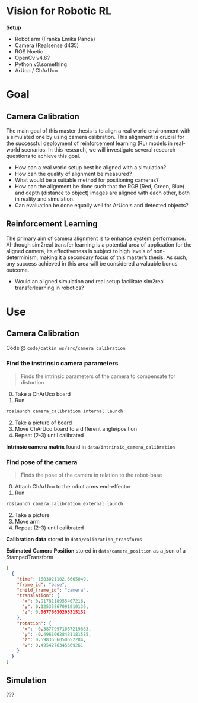 # Vision for Robotic RL

**Setup**
- Robot arm (Franka Emika Panda)
- Camera (Realsense d435)
- ROS Noetic
- OpenCv v4.6?
- Python v3.something
- ArUco / ChArUco

# Goal
## Camera Calibration
The main goal of this master thesis is to align a real world environment with a simulated one by using camera calibration. This alignment is crucial for the successful deployment of reinforcement learning (RL) models in real-world scenarios. In this research, we will investigate several research questions to achieve this goal.

- How can a real world setup best be aligned with a simulation?
- How can the quality of alignment be measured?
- What would be a suitable method for positioning cameras?
- How can the alignment be done such that the RGB (Red, Green, Blue) and depth (distance to object) images are aligned with each other, both in reality and simulation.
- Can evaluation be done equally well for ArUco:s and detected objects?

## Reinforcement Learning
The primary aim of camera alignment is to enhance system performance. Al-though sim2real transfer learning is a potential area of application for the aligned camera, its effectiveness is subject to high levels of non-determinism, making it a secondary focus of this master’s thesis. As such, any success achieved in this area will be considered a valuable bonus outcome.

- Would an aligned simulation and real setup facilitate sim2real transferlearning in robotics?


# Use

## Camera Calibration
Code @ `code/catkin_ws/src/camera_calibration`



### Find the instrinsic camera parameters

> Finds the intrinsic parameters of the camera to compensate for distortion

0. Take a ChArUco board
1. Run
```bash
roslaunch camera_calibration internal.launch 
```

2. Take a picture of board
3. Move ChArUco board to a different angle/position
4. Repeat (2-3) until calibrated

**Intrinsic camera matrix** found in `data/intrinsic_camera_calibration`



### Find pose of the camera

> Finds the pose of the camera in relation to the robot-base

0. Attach ChArUco to the robot arms end-effector
1. Run
```bash
roslaunch camera_calibration external.launch
```

2. Take a picture
3. Move arm
4. Repeat (2-3) until calibrated

**Calibration data** stored in `data/calibration_transforms`

**Estimated Camera Position** stored in `data/camera_position` as a json of a StampedTransform
```json
[
  {
    "time": 1683021102.6665049,
    "frame_id": "base",
    "child_frame_id": "camera",
    "translation": {
      "x": 0.9178118955407216,
      "y": 0.12535867091010136,
      "z": 0.06776630208315132
    },
    "rotation": {
      "x": -0.38779971087219883,
      "y": -0.49610628481181585,
      "z": 0.5983656050652284,
      "w": 0.4954276345669261
    }
  }
]

```


## Simulation
???

